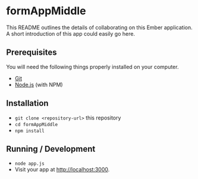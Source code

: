 # formAppMiddle
This README outlines the details of collaborating on this Ember application.
A short introduction of this app could easily go here.

## Prerequisites

You will need the following things properly installed on your computer.

* [Git](https://git-scm.com/)
* [Node.js](https://nodejs.org/) (with NPM)

## Installation

* `git clone <repository-url>` this repository
* `cd formAppMiddle`
* `npm install`


## Running / Development

* `node app.js`
* Visit your app at [http://localhost:3000](http://localhost:3000).
